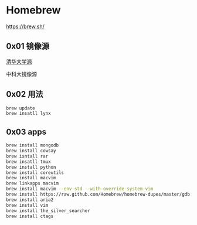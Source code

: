 # Homebrew

https://brew.sh/

## 0x01 镜像源

[清华大学源](https://mirrors.tuna.tsinghua.edu.cn/help/homebrew/)

中科大镜像源

## 0x02 用法

```bash
brew update
brew insatll lynx
```

## 0x03 apps

```bash
brew install mongodb
brew install cowsay
brew isntall rar
brew insatll tmux
brew install python
brew install coreutils
brew install macvim
brew linkapps macvim
brew install macvim --env-std --with-override-system-vim
brew install https://raw.github.com/Homebrew/homebrew-dupes/master/gdb.rb
brew install aria2
brew install vim
brew install the_silver_searcher
brew install ctags
```
